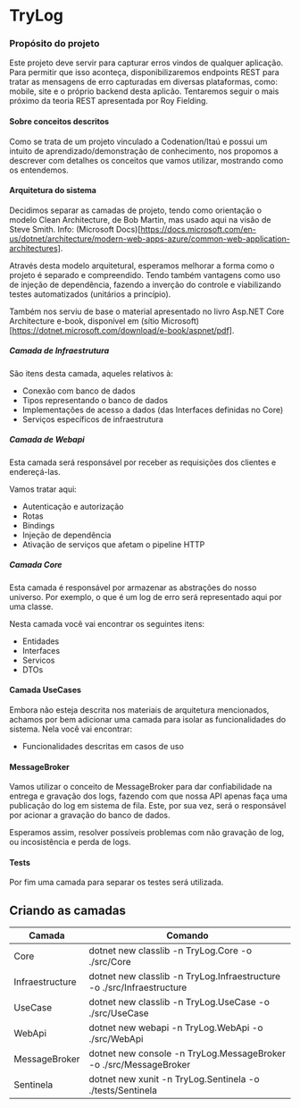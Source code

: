 # TryLog

### Propósito do projeto

Este projeto deve servir para capturar erros vindos de qualquer aplicação. Para permitir que isso aconteça,  disponibilizaremos endpoints REST para tratar as mensagens de erro capturadas em diversas plataformas, como: mobile, site e o próprio backend desta aplicão. Tentaremos seguir o mais próximo da teoria REST apresentada por Roy Fielding.

#### Sobre conceitos descritos

Como se trata de um projeto vinculado a Codenation/Itaú e possui um intuito de aprendizado/demonstração de conhecimento, nos propomos a descrever com detalhes os conceitos que vamos utilizar, mostrando como os entendemos.

#### Arquitetura do sistema

Decidimos separar as camadas de projeto, tendo como orientação o modelo Clean Architecture, de Bob Martin, mas usado aqui na visão de Steve Smith. Info: (Microsoft Docs)[https://docs.microsoft.com/en-us/dotnet/architecture/modern-web-apps-azure/common-web-application-architectures].

Através desta modelo arquitetural, esperamos melhorar a forma como o projeto é separado e compreendido. Tendo também vantagens como uso de injeção de dependência, fazendo a inverção do controle e viabilizando testes automatizados (unitários a princípio).

Também nos serviu de base o material apresentado no livro Asp.NET Core Architecture e-book, disponível em (sítio Microsoft)[https://dotnet.microsoft.com/download/e-book/aspnet/pdf].

##### Camada de Infraestrutura

São itens desta camada, aqueles relativos à:

* Conexão com banco de dados
* Tipos representando o banco de dados
* Implementações de acesso a dados (das Interfaces definidas no Core)
* Serviços específicos de infraestrutura

##### Camada de Webapi

Esta camada será responsável por receber as requisições dos clientes e endereçá-las.

Vamos tratar aqui:

* Autenticação e autorização
* Rotas
* Bindings
* Injeção de dependência
* Ativação de serviços que afetam o pipeline HTTP


##### Camada Core

Esta camada é responsável por armazenar as abstrações do nosso universo. Por exemplo, o que é um log de erro será representado aqui por uma classe.

Nesta camada você vai encontrar os seguintes itens:

* Entidades
* Interfaces
* Servicos
* DTOs


#### Camada UseCases

Embora não esteja descrita nos materiais de arquitetura mencionados, achamos por bem adicionar uma camada para isolar as funcionalidades do sistema. Nela você vai encontrar:

* Funcionalidades descritas em casos de uso

#### MessageBroker

Vamos utilizar o conceito de MessageBroker para dar confiabilidade na entrega e gravação dos logs, fazendo com que nossa API apenas faça uma publicação do log em sistema de fila. Este, por sua vez, será o responsável por acionar a gravação do banco de dados.

Esperamos assim, resolver possíveis problemas com não gravação de log, ou incosistência e perda de logs.

#### Tests

Por fim uma camada para separar os testes será utilizada.

## Criando as camadas

Camada | Comando |
------ | --------
Core | dotnet new classlib -n TryLog.Core -o ./src/Core
Infraestructure | dotnet new classlib -n TryLog.Infraestructure -o ./src/Infraestructure
UseCase | dotnet new classlib -n TryLog.UseCase -o ./src/UseCase
WebApi | dotnet new webapi -n TryLog.WebApi -o ./src/WebApi
MessageBroker | dotnet new console -n TryLog.MessageBroker -o ./src/MessageBroker
Sentinela | dotnet new xunit -n TryLog.Sentinela -o ./tests/Sentinela
